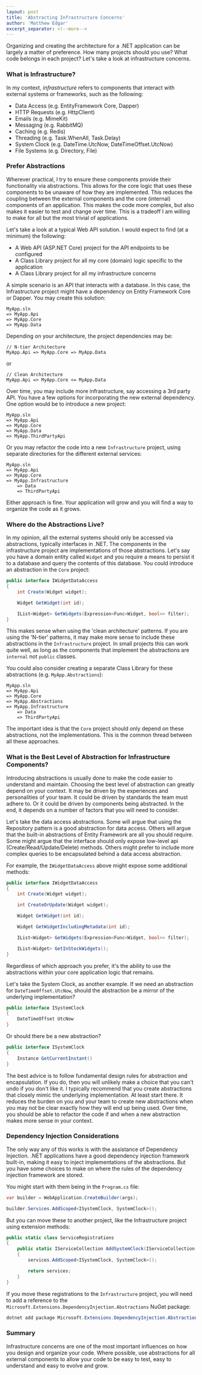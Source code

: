 ```yaml
---
layout: post
title: 'Abstracting Infrastructure Concerns'
author: 'Matthew Edgar'
excerpt_separator: <!--more-->
---
```


Organizing and creating the architecture for a .NET application can be largely a matter of preference.
How many projects should you use? What code belongs in each project? Let's take a look at
infrastructure concerns.

<!--more-->

### What is Infrastructure?

In my context, _infrastructure_ refers to components that interact with external systems or frameworks,
such as the following:

- Data Access (e.g. EntityFramework Core, Dapper)
- HTTP Requests (e.g. HttpClient)
- Emails (e.g. MimeKit)
- Messaging (e.g. RabbitMQ)
- Caching (e.g. Redis)
- Threading (e.g. Task.WhenAll, Task.Delay)
- System Clock (e.g. DateTime.UtcNow, DateTimeOffset.UtcNow)
- File Systems (e.g. Directory, File)

### Prefer Abstractions

Wherever practical, I try to ensure these components provide their functionality via abstractions. This
allows for the core logic that uses these components to be unaware of how they are implemented. This
reduces the coupling between the external components and the core (internal) components of an
application. This makes the code more complex, but also makes it easier to test and change over time.
This is a tradeoff I am willing to make for all but the most trivial of applications.

Let's take a look at a typical Web API solution. I would expect to find (at a minimum) the following:

- A Web API (ASP.NET Core) project for the API endpoints to be configured
- A Class Library project for all my core (domain) logic specific to the application
- A Class Library project for all my infrastructure concerns

A simple scenario is an API that interacts with a database. In this case, the Infrastructure
project might have a dependency on Entity Framework Core or Dapper. You may create this solution:

```text
MyApp.sln
=> MyApp.Api
=> MyApp.Core
=> MyApp.Data
```

Depending on your architecture, the project dependencies may be:

```text
// N-tier Architecture
MyApp.Api => MyApp.Core => MyApp.Data
```

or

```text
// Clean Architecture
MyApp.Api => MyApp.Core <= MyApp.Data
```

Over time, you may include more infrastructure, say accessing a 3rd party API. You have a few options
for incorporating the new external dependency. One option would be to introduce a new project:

```text
MyApp.sln
=> MyApp.Api
=> MyApp.Core
=> MyApp.Data
=> MyApp.ThirdPartyApi
```

Or you may refactor the code into a new `Infrastructure` project, using separate directories for the
different external services:

```text
MyApp.sln
=> MyApp.Api
=> MyApp.Core
=> MyApp.Infrastructure
    => Data
    => ThirdPartyApi
```

Either approach is fine. Your application will grow and you will find a way to organize the code
as it grows.

### Where do the Abstractions Live?

In my opinion, all the external systems should only be accessed via abstractions, typically
interfaces in .NET. The components in the infrastructure project are implementations of those
abstractions. Let's say you have a domain entity called `Widget` and you require a means to persist
it to a database and query the contents of this database. You could introduce an abstraction in
the `Core` project:

```csharp
public interface IWidgetDataAccess
{
    int Create(Widget widget);

    Widget GetWidget(int id);

    IList<Widget> GetWidgets(Expression<Func<Widget, bool>> filter);
}
```

This makes sense when using the 'clean architecture' patterns. If you are using the 'N-tier' patterns,
it may make more sense to include these abstractions in the `Infrastructure` project. In small
projects this can work quite well, as long as the components that implement the abstractions are
`internal` not `public` classes.

You could also consider creating a separate Class Library for these abstractions (e.g. `MyApp.Abstractions`):

```text
MyApp.sln
=> MyApp.Api
=> MyApp.Core
=> MyApp.Abstractions
=> MyApp.Infrastructure
    => Data
    => ThirdPartyApi
```

The important idea is that the `Core` project should only depend on these abstractions, not the
implementations. This is the common thread between all these approaches.

### What is the Best Level of Abstraction for Infrastructure Components?

Introducing abstractions is usually done to make the code easier to understand and maintain.
Choosing the best level of abstraction can greatly depend on your context. It may be driven by the
experiences and personalities of your team. It could be driven by standards the team must adhere to.
Or it could be driven by components being abstracted. In the end, it depends on a number of factors
that you will need to consider.

Let's take the data access abstractions. Some will argue that using the Repository pattern is a good
abstraction for data access. Others will argue that the built-in abstractions of Entity
Framework are all you should require. Some might argue that the interface should only expose
low-level api (Create/Read/Update/Delete) methods. Others might prefer to include more complex
queries to be encapsulated behind a data access abstraction.

For example, the `IWidgetDataAccess` above might expose some additional methods:

```csharp
public interface IWidgetDataAccess
{
    int Create(Widget widget);

    int CreateOrUpdate(Widget widget);

    Widget GetWidget(int id);

    Widget GetWidgetIncludingMetadata(int id);

    IList<Widget> GetWidgets(Expression<Func<Widget, bool>> filter);

    IList<Widget> GetInStockWidgets();
}
```

Regardless of which approach you prefer, it's the ability to use the abstractions within your core
application logic that remains.

Let's take the System Clock, as another example. If we need an abstraction for `DateTimeOffset.UtcNow`,
should the abstraction be a mirror of the underlying implementation?

```csharp
public interface ISystemClock
{
    DateTimeOffset UtcNow
}
```

Or should there be a new abstraction?

```csharp
public interface ISystemClock
{
    Instance GetCurrentInstant()
}
```

The best advice is to follow fundamental design rules for abstraction and encapsulation. If you do, then
you will unlikely make a choice that you can't undo if you don't like it. I typically recommend that
you create abstractions that closely mimic the underlying implementation. At least start there. It
reduces the burden on you and your team to create new abstractions when you may not be clear exactly
how they will end up being used. Over time, you should be able to refactor the code if and when a
new abstraction makes more sense in your context.

### Dependency Injection Considerations

The only way any of this works is with the assistance of Dependency Injection. .NET applications
have a good dependency injection framework built-in, making it easy to inject implementations of
the abstractions. But you have some choices to make on where the rules of the dependency injection
framework are stored.

You might start with them being in the `Program.cs` file:

```csharp
var builder = WebApplication.CreateBuilder(args);

builder.Services.AddScoped<ISystemClock, SystemClock>();
```

But you can move these to another project, like the Infrastructure project using extension methods:

```csharp
public static class ServiceRegistrations
{
    public static IServiceCollection AddSystemClock(IServiceCollection services)
    {
        services.AddScoped<ISystemClock, SystemClock>();

        return services;
    }
}
```

If you move these registrations to the `Infrastructure` project, you will need to add a reference to
the `Microsoft.Extensions.DependencyInjection.Abstractions` NuGet package:

```powershell
dotnet add package Microsoft.Extensions.DependencyInjection.Abstractions
```

### Summary

Infrastructure concerns are one of the most important influences on how you design and organize your
code. Where possible, use abstractions for all external components to allow your code to be easy to
test, easy to understand and easy to evolve and grow.
